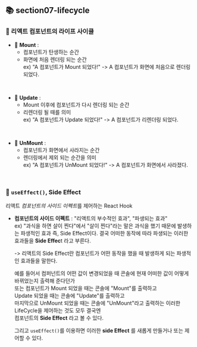 ## 📚 section07-lifecycle

### 🔄 리액트 컴포넌트의 라이프 사이클

- 🐣 **Mount** :   
  - 컴포넌트가 탄생하는 순간   
  - 화면에 처음 렌더링 되는 순간   
  ex) "A 컴포넌트가 Mount 되었다!" -> A 컴포넌트가 화면에 처음으로 렌더링 되었다.

<br>

- 🐓 **Update** :
  - Mount 이후에 컴포넌트가 다시 렌더링 되는 순간   
  - 리렌더링 될 때를 의미   
  ex) "A 컴포넌트가 Update 되었다!" -> A 컴포넌트가 리렌더링 되었다.

<br>

- 🍗 **UnMount** :
  - 컴포넌트가 화면에서 사라지는 순간   
  - 렌더링에서 제외 되는 순간을 의미     
  ex) "A 컴포넌트가 UnMount 되었다!" -> A 컴포넌트가 화면에서 사라졌다.

<br>

### 🎉 `useEffect()`, Side Effect

리액트 *컴포넌트의 사이드 이펙트*를 제어하는 React Hook

- **컴포넌트의 사이드 이펙트** : "리액트의 부수적인 효과", "파생되는 효과"   
  ex) "과식을 하면 살이 찐다"에서 "살이 찐다"라는 말은 과식을 했기 때문에 발생하는 파생적인 효과 즉, Side Effect이다.
  결국 어떠한 동작에 따라 파생되는 이러한 효과들을 **Side Effec**t 라고 부른다.

  -> 리액트의 Side Effect란 컴포넌트가 어떤 동작을 했을 때 발생하게 되는 파생적인 효과들을 말한다.

  예를 들어서 컴퍼넌트의 어떤 값이 변경되었을 때 콘솔에 현재 어떠한 값이 어떻게 바뀌었는지 출력해 준다던가   
  또는 컴포넌트가 Mount 되었을 때는 콘솔에 "Mount"를 출력하고   
  Update 되었을 때는 콘솔에 "Update"를 출력하고   
  마지막으로 UnMount 되었을 때는 콘솔에 "UnMount"라고 출력하는 이러한 LifeCycle을 제어하는 것도 모두 결국엔   
  컴포넌트의 **Side Effect** 라고 볼 수 있다.   

  그리고 `useEffect()`를 이용하면 이러한 **side Effect** 를 새롭게 만들거나 또는 제어할 수 있다.
  

